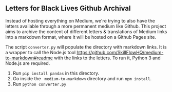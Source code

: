 ## Letters for Black Lives Github Archival

Instead of hosting everything on Medium, we're trying to also have the letters available through a more permanent medium like Github. This project aims to archive the content of different letters & translations of Medium links into a markdown format, where it will be hosted on a Github Pages site.

The script `converter.py` will populate the directory with markdown links. It is a wrapper to call the Node.js tool https://github.com/SkillFlowHQ/medium-to-markdown#readme with the links to the letters.
To run it, Python 3 and Node.js are required. 
1. Run `pip install pandas` in this directory. 
2. Go inside the ` medium-to-markdown` directory and run `npm install`.
3. Run `python converter.py`


